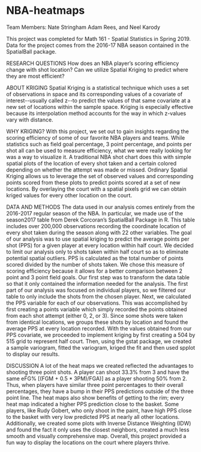 # NBA-heatmaps
Team Members: Nate Stringham Adam Rees, and Neel Karody

This project was completed for Math 161 - Spatial Statistics in Spring 2019.
Data for the project comes from the 2016-17 NBA season contained in the SpatialBall package.


RESEARCH QUESTIONS
How does an NBA player’s scoring efficiency change with shot location? Can we utilize Spatial Kriging to predict where they are most efficient?


ABOUT KRIGING
Spatial Kriging is a statistical technique which uses a set of observations in space and its corresponding values of a covariate of interest--usually called z--to predict the values of that same covariate at a new set of locations within the sample space. Kriging is especially effective because its interpolation method accounts for the way in which z-values vary with distance.

WHY KRIGING?
With this project, we set out to gain insights regarding the scoring efficiency of some of our favorite NBA players and teams. While statistics such as field goal percentage, 3 point percentage, and points per shot all can be used to measure efficiency, what we were really looking for was a way to visualize it. A traditional NBA shot chart does this with simple spatial plots of the location of every shot taken and a certain colored depending on whether the attempt was made or missed. Ordinary Spatial Kriging allows us to leverage the set of observed values and corresponding points scored from these plots to predict points scored at a set of new locations. By overlaying the court with a spatial pixels grid we can obtain kriged values for every other location on the court.

DATA AND METHODS
The data used in our analysis comes entirely from the 2016-2017 regular season of the NBA. In particular, we made use of the season2017 table from Derek Corcoran’s SpatialBall Package in R. This table includes over 200,000 observations recording the coordinate location of every shot taken during the season along with 22 other variables.
The goal of our analysis was to use spatial kriging to predict the average points per shot (PPS) for a given player at every location within half court. We decided to limit our analysis only to shots taken within half court so as to eliminate potential spatial outliers. PPS is calculated as the total number of points scored divided by the number of shots taken. We chose this measure of scoring efficiency because it allows for a better comparison between 2 point and 3 point field goals.
Our first step was to transform the data table so that it only contained the information needed for the analysis. The first part of our analysis was focused on individual players, so we filtered our table to only include the shots from the chosen player. Next, we calculated the PPS variable for each of our observations. This was accomplished by first creating a points variable which simply recorded the points obtained from each shot attempt (either 0, 2, or 3). Since some shots were taken from identical locations, we groups these shots by location and found the average PPS at every location recorded.
With the values obtained from our PPS covariate, we proceeded to implement kriging by first creating a 504 by 515 grid to represent half court. Then, using the gstat package, we created a sample variogram, fitted the variogram, kriged the fit and then used spplot to display our results.

DISCUSSION
A lot of the heat maps we created reflected the advantages to shooting three point shots. A player can shoot 33.3% from 3 and have the same eFG% [(FGM + 0.5 * 3PM)/FGA)] as a player shooting 50% from 2. Thus, when players have similar three point percentages to their overall percentages, they have a bump in their PPS predictions outside of the three point line. The heat maps also show benefits of getting to the rim; every heat map indicated a higher PPS prediction close to the basket. Some players, like Rudy Gobert, who only shoot in the paint, have high PPS close to the basket with very low predicted PPS at nearly all other locations. Additionally, we created some plots with Inverse Distance Weighting (IDW) and found the fact it only uses the closest neighbors, created a much less smooth and visually comprehensive map. Overall, this project provided a fun way to display the locations on the court where players thrive.